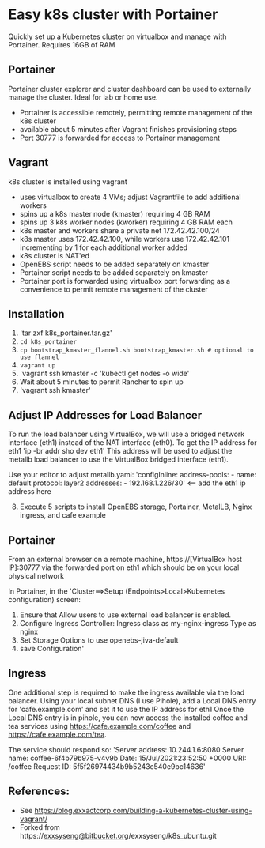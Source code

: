 # Easy k8s cluster with Portainer

Quickly set up a Kubernetes cluster on virtualbox and manage with Portainer. Requires 16GB of RAM
## Portainer
Portainer cluster explorer and cluster dashboard can be used to externally manage the cluster.  Ideal for lab or home use.
- Portainer is accessible remotely, permitting remote management of the k8s cluster
- available about 5 minutes after Vagrant finishes provisioning steps
- Port 30777 is forwarded for access to Portainer management

## Vagrant
k8s cluster is installed using vagrant
- uses virtualbox to create 4 VMs; adjust Vagrantfile to add additional workers
- spins up a k8s master node (kmaster) requiring 4 GB RAM
- spins up 3 k8s worker nodes (kworker) requiring 4 GB RAM each
- k8s master and workers share a private net 172.42.42.100/24
- k8s master uses 172.42.42.100, while workers use 172.42.42.101 incrementing by 1 for each additional worker added
- k8s cluster is NAT'ed
- OpenEBS script needs to be added separately on kmaster
- Portainer script needs to be added separately on kmaster
- Portainer port is forwarded using  virtualbox port forwarding as a convenience to permit remote management of the cluster

## Installation
1.	'tar zxf k8s_portainer.tar.gz'
2.	`cd k8s_portainer`
3.	`cp bootstrap_kmaster_flannel.sh bootstrap_kmaster.sh # optional to use flannel`
4.	`vagrant up`
5.	`vagrant ssh kmaster -c 'kubectl get nodes -o wide'
6. Wait about 5 minutes to permit Rancher to spin up
7. 'vagrant ssh kmaster'

## Adjust IP Addresses for Load Balancer
To run the load balancer using VirtualBox, we will use a bridged network interface (eth1) instead of the NAT interface (eth0).  To get the IP address for eth1
'ip -br addr sho dev eth1'
This address will be used to adjust the metallb load balancer to use the VirtualBox bridged interface (eth1).

Use your editor to adjust metallb.yaml:
'configInline:
   address-pools:
     - name: default
       protocol: layer2
       addresses:
       - 192.168.1.226/30' <== add the eth1 ip address here

8. Execute 5 scripts to install OpenEBS storage, Portainer, MetalLB, Nginx ingress, and cafe example

## Portainer
From an external browser on a remote machine, https://[VirtualBox host IP]:30777 via the forwarded port on eth1 which should be on your local physical network

In Portainer, in the 'Cluster==>Setup (Endpoints>Local>Kubernetes configuration) screen:
1. Ensure that Allow users to use external load balancer is enabled.
2. Configure Ingress Controller:
    Ingress class as my-nginx-ingress
    Type as nginx
3. Set Storage Options to use openebs-jiva-default
4. save Configuration'

## Ingress
One additional step is required to make the ingress available via the load balancer.  Using your local subnet DNS (I use Pihole), add a Local DNS entry for 'cafe.example.com' and set it to use the IP address for eth1
Once the Local DNS entry is in pihole, you can now access the installed coffee and tea services using https://cafe.example.com/coffee and https://cafe.example.com/tea.

The service should respond so:
'Server address: 10.244.1.6:8080
Server name: coffee-6f4b79b975-v4v9b
Date: 15/Jul/2021:23:52:50 +0000
URI: /coffee
Request ID: 5f5f26974434b9b5243c540e9bc14636'


## References:
- See https://blog.exxactcorp.com/building-a-kubernetes-cluster-using-vagrant/
- Forked from https://exxsyseng@bitbucket.org/exxsyseng/k8s_ubuntu.git

